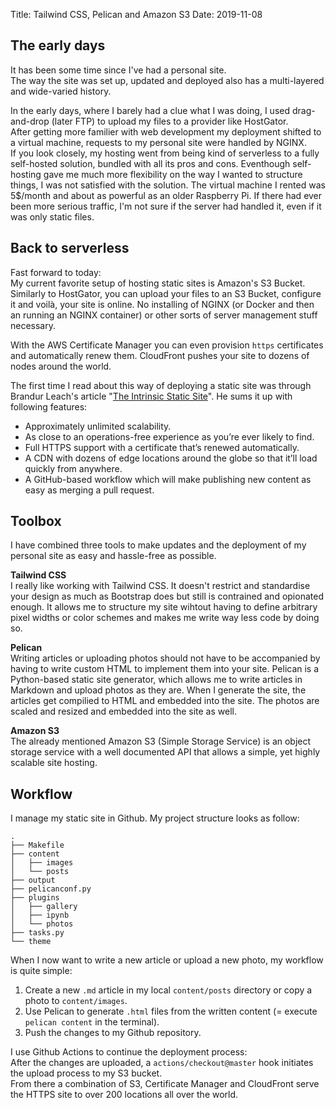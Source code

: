 Title: Tailwind CSS, Pelican and Amazon S3
Date: 2019-11-08

## The early days

It has been some time since I've had a personal site.  
The way the site was set up, updated and deployed also has a multi-layered and wide-varied history.

In the early days, where I barely had a clue what I was doing, I used drag-and-drop (later FTP) to upload my files to a provider like HostGator.  
After getting more familier with web development my deployment shifted to a virtual machine, requests to my personal site were handled by NGINX.  
If you look closely, my hosting went from being kind of serverless to a fully self-hosted solution, bundled with all its pros and cons. Eventhough self-hosting gave me much more flexibility on the way I wanted to structure things, I was not satisfied with the solution. The virtual machine I rented was 5$/month and about as powerful as an older Raspberry Pi. If there had ever been more serious traffic, I'm not sure if the server had handled it, even if it was only static files.

## Back to serverless

Fast forward to today:  
My current favorite setup of hosting static sites is Amazon's S3 Bucket. Similarly to HostGator, you can upload your files to an S3 Bucket, configure it and voilà, your site is online. No installing of NGINX (or Docker and then an running an NGINX container) or other sorts of server management stuff necessary.

With the AWS Certificate Manager you can even provision `https` certificates and automatically renew them. CloudFront pushes your site to dozens of nodes around the world.

The first time I read about this way of deploying a static site was through Brandur Leach's article "[The Intrinsic Static Site](https://brandur.org/aws-intrinsic-static)". He sums it up with following features:

* Approximately unlimited scalability.
* As close to an operations-free experience as you’re ever likely to find.
* Full HTTPS support with a certificate that’s renewed automatically.
* A CDN with dozens of edge locations around the globe so that it’ll load quickly from anywhere.
* A GitHub-based workflow which will make publishing new content as easy as merging a pull request.

## Toolbox

I have combined three tools to make updates and the deployment of my personal site as easy and hassle-free as possible.

**Tailwind CSS**  
I really like working with Tailwind CSS. It doesn't restrict and standardise your design as much as Bootstrap does but still is contrained and opionated enough. It allows me to structure my site wihtout having to define arbitrary pixel widths or color schemes and makes me write way less code by doing so.

**Pelican**  
Writing articles or uploading photos should not have to be accompanied by having to write custom HTML to implement them into your site. Pelican is a Python-based static site generator, which allows me to write articles in Markdown and upload photos as they are. When I generate the site, the articles get compilied to HTML and embedded into the site. The photos are scaled and resized and embedded into the site as well.

**Amazon S3**  
The already mentioned Amazon S3 (Simple Storage Service) is an object storage service with a well documented API that allows a simple, yet highly scalable site hosting.

## Workflow

I manage my static site in Github. My project structure looks as follow:
```
.
├── Makefile
├── content
│   ├── images
│   └── posts
├── output
├── pelicanconf.py
├── plugins
│   ├── gallery
│   ├── ipynb
│   └── photos
├── tasks.py
└── theme
```

When I now want to write a new article or upload a new photo, my workflow is quite simple:  

1. Create a new `.md` article in my local `content/posts` directory or copy a photo to `content/images`.
2. Use Pelican to generate `.html` files from the written content (= execute `pelican content` in the terminal).
3. Push the changes to my Github repository.

I use Github Actions to continue the deployment process:  
After the changes are uploaded, a `actions/checkout@master` hook initiates the upload process to my S3 bucket.  
From there a combination of S3, Certificate Manager and CloudFront serve the HTTPS site to over 200 locations all over the world.

<!-- In the early days, where I barely had a clue what I was doing, I googled how to put a site on the internet
and stumbled upon HostGator. This service allowed me to upload my `.html` files and serve them straight from a folderstructure-like environment.  
In those early days, it offered a good way of providing the internet acces to your personal site, including all the `.css` and `.js` files needed.  
Euphoric and savvy as I (thought I) was, I thought this is all I will ever need and promptly purchased a 2-year subscription to save on the average monthly price.

Fast forward a couple of months, I got more and more into web development and wanted to try out a few things.

# Learning more about web development

The reason I got interested in how other projects were deployed was because I planned to make a product which was more than just a static site. I needed an environment which allowed me to run Python code and serve HTML at the same time.  
Equipped with the knowledge about webservers web-frameworks I  -->